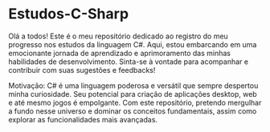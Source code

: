 # Estudos-C-Sharp

Olá a todos! Este é o meu repositório dedicado ao registro do meu progresso nos estudos da linguagem C#. Aqui, estou embarcando em uma emocionante jornada de aprendizado e aprimoramento das minhas habilidades de desenvolvimento. Sinta-se à vontade para acompanhar e contribuir com suas sugestões e feedbacks!

Motivação:
C# é uma linguagem poderosa e versátil que sempre despertou minha curiosidade. Seu potencial para criação de aplicações desktop, web e até mesmo jogos é empolgante. Com este repositório, pretendo mergulhar a fundo nesse universo e dominar os conceitos fundamentais, assim como explorar as funcionalidades mais avançadas.
